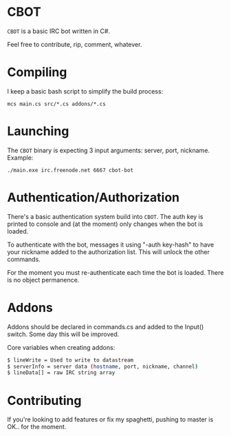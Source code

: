 # CBOT

`CBOT` is a basic IRC bot written in C#.  

Feel free to contribute, rip, comment, whatever. 

# Compiling

I keep a basic bash script to simplify the build process:

`mcs main.cs src/*.cs addons/*.cs`

# Launching

The `CBOT` binary is expecting 3 input arguments: server, port, nickname. Example: 

`./main.exe irc.freenode.net 6667 cbot-bot`

# Authentication/Authorization

There's a basic authentication system build into `CBOT`. The auth key is printed to console and (at the moment) only changes when the bot is loaded.

To authenticate with the bot, messages it using "-auth key-hash" to have your nickname added to the authorization list.  This will unlock the other commands.

For the moment you must re-authenticate each time the bot is loaded.  There is no object permanence. 

# Addons

Addons should be declared in commands.cs and added to the Input() switch.  Some day this will be improved.

Core variables when creating addons:
```bash
$ lineWrite = Used to write to datastream
$ serverInfo = server data (hostname, port, nickname, channel)
$ lineData[] = raw IRC string array
```

# Contributing

If you're looking to add features or fix my spaghetti, pushing to master is OK.. for the moment.